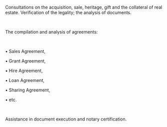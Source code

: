Consultations on the acquisition, sale, heritage, gift and the collateral of real estate. Verification of the legality; the analysis of documents.

<br/>

The compilation and analysis of agreements:

<br/>

• Sales Agreement,

• Grant Agreement,

• Hire Agreement,

• Loan Agreement,

• Sharing Agreement,

• etc.

<br/>

Assistance in document execution and notary certification.
